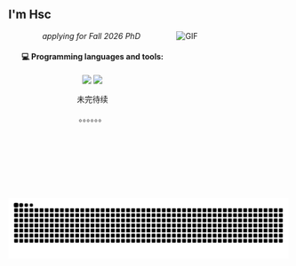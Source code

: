 
  <!--  介绍 -->    
  <h2> I'm Hsc <img src="https://media.giphy.com/media/12oufCB0MyZ1Go/giphy.gif" width="50" alt=""></h2>
  <!--  鬼灭之刃 -->   
  <img width = "40%" align="right" alt="GIF" height="300px" src="https://media.giphy.com/media/q217GUnfKAmJlFcjBX/giphy.gif" />

<div align="center">
  <!--  猫猫 -->  
  <p><em> 	applying for Fall 2026 PhD  <img src="https://media.giphy.com/media/WUlplcMpOCEmTGBtBW/giphy.gif" width="30" alt=""> 
  </em></p>
  
  <!--  语言工具 -->    
  #### :computer: Programming languages and tools:
  <p>
  <code><img width="10%" src="https://www.vectorlogo.zone/logos/python/python-ar21.svg"></code>
  <code><img width="6%" src="https://www.vectorlogo.zone/logos/r-project/r-project-icon.svg"></code>
  </p>

 未完待续
  <div class="spacer"></div>
  。。。。。。
  
  <!-- Snake Code Contribution Map 贪吃蛇代码贡献图 -->

  <picture>
  <source media="(prefers-color-scheme: dark)" srcset="https://raw.githubusercontent.com/HSsnano/HSsnano/output/github-contribution-grid-snake-dark.svg">
  <source media="(prefers-color-scheme: light)" srcset="https://raw.githubusercontent.com/HSsnano/HSsnano/output/github-contribution-grid-snake.svg">
  <img alt="github contribution grid snake animation" src="https://raw.githubusercontent.com/HSsnano/HSsnano/output/github-contribution-grid-snake.svg">
  </picture>
</div>
